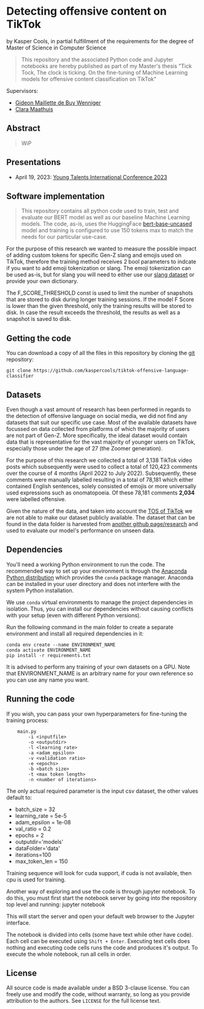 # Detecting offensive content on TikTok

by
Kasper Cools, in partial fulfillment of the requirements for the degree of Master of Science in Computer Science

> This repository and the associated Python code and Jupyter notebooks are hereby published as part of my Master's thesis "Tick Tock, The clock is ticking. On the fine-tuning of Machine Learning models for offensive content classification on TikTok"

Supervisors:  
- [Gideon Maillette de Buy Wenniger](https://scholar.google.nl/citations?user=7X7QIrgAAAAJ&hl=en)
- [Clara Maathuis](https://scholar.google.com/citations?user=WqR3BVwAAAAJ&hl=en)

## Abstract
> WiP

## Presentations

- April 19, 2023: [Young Talents International Conference 2023](http://ytic.eu)

## Software implementation

> This repository contains all python code used to train, test and evaluate our BERT model as well as our baseline Machine Learning models.
> The code, as-is, uses the HuggingFace [bert-base-uncased](https://huggingface.co/bert-base-uncased) model and training is configured to use 150 tokens max to match the needs for our particular use-case.

For the purpose of this research we wanted to measure the possible impact of adding custom tokens for specific Gen-Z slang and emojis used on TikTok, therefore the training method receives 2 bool parameters to indcate if you want to add emoji tokenization or slang. The emoji tokenization can be used as-is, but for slang you will need to either use our [slang dataset](https://github.com/kaspercools/genz-dataset) or provide your own dictionary.

The F_SCORE_THRESHOLD const is used to limit the number of snapshots that are stored to disk during longer training sessions. If the model F Score is lower than the given threshold, only the training results will be stored to disk. In case the result exceeds the threshold, the results as well as a snapshot is saved to disk.

## Getting the code

You can download a copy of all the files in this repository by cloning the
[git](https://git-scm.com/) repository:

    git clone https://github.com/kaspercools/tiktok-offensive-language-classifier

## Datasets
Even though a vast amount of research has been performed in regards to the detection
of offensive language on social media, we did not find any datasets that suit our specific
use case. Most of the available datasets have focussed on data collected from platforms of
which the majority of users are not part of Gen-Z.
More specifically, the ideal dataset would contain data that is representative for the vast majority of
younger users on TikTok, especially those under the age of 27 (the Zoomer generation).

For the purpose of this research we collected a total of 3,138 TikTok video posts which subsequently were used to collect a total of 120,423 comments over the course of 4 months (April 2022 to July 2022). Subsequently, these comments were manually labelled resulting in a total of 78,181 which either contained English sentences, solely consisted of emojis or more universally used expressions such as onomatopoeia. Of these 78,181 comments **2,034** were labelled offensive.

Given the nature of the data, and taken into account the [TOS of TikTok](https://www.tiktok.com/legal/page/eea/terms-of-service/en) we are not able to make our dataset publicly available.
The dataset that can be found in the data folder is harvested from [another github page/research](https://github.com/dhavalpotdar/detecting-offensive-language-in-tweets) and used to evaluate our model's performance on unseen data.

## Dependencies

You'll need a working Python environment to run the code.
The recommended way to set up your environment is through the
[Anaconda Python distribution](https://www.anaconda.com/download/) which
provides the `conda` package manager.
Anaconda can be installed in your user directory and does not interfere with
the system Python installation.

We use `conda` virtual environments to manage the project dependencies in
isolation.
Thus, you can install our dependencies without causing conflicts with your
setup (even with different Python versions).

Run the following command in the main folder to create a separate environment and install all required
dependencies in it:

    conda env create --name ENVIRONMENT_NAME
    conda activate ENVIRONMENT_NAME
    pip install -r requirements.txt

It is advised to perform any training of your own datasets on a GPU.
Note that ENVIRONMENT_NAME is an arbitrary name for your own reference so you can use any name you want.

## Running the code
If you wish, you can pass your own hyperparameters for fine-tuning the training process:
```    
    main.py 
        -i <inputfile> 
        -o <outputdir> 
        -l <learning rate> 
        -a <adam_epsilon>
        -v <validation ratio> 
        -e <epochs> 
        -b <batch size>
        -t <max token length> 
        -n <number of iterations>
````

The only actual required parameter is the input csv dataset, the other values default to:
- batch_size = 32
- learning_rate = 5e-5
- adam_epsilon = 1e-08
- val_ratio = 0.2
- epochs = 2
- outputdir='models'
- dataFolder='data'
- iterations=100
- max_token_len = 150

Training sequence will look for cuda support, if cuda is not available, then cpu is used for training.

Another way of exploring and use the code is through jupyter notebook.
To do this, you must first start the notebook server by going into the
repository top level and running:
    jupyter notebook

This will start the server and open your default web browser to the Jupyter
interface. 

The notebook is divided into cells (some have text while other have code).
Each cell can be executed using `Shift + Enter`.
Executing text cells does nothing and executing code cells runs the code
and produces it's output.
To execute the whole notebook, run all cells in order.

## License

All source code is made available under a BSD 3-clause license. You can freely
use and modify the code, without warranty, so long as you provide attribution
to the authors. See `LICENSE` for the full license text.
